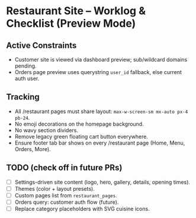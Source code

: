 # Restaurant Site – Worklog & Checklist (Preview Mode)

## Active Constraints
- Customer site is viewed via dashboard preview; sub/wildcard domains pending.
- Orders page preview uses querystring `user_id` fallback, else current auth user.

## Tracking
- All /restaurant pages must share layout: `max-w-screen-sm mx-auto px-4 pb-24`.
- No emoji decorations on the homepage background.
- No wavy section dividers.
- Remove legacy green floating cart button everywhere.
- Ensure footer tab bar shows on every /restaurant page (Home, Menu, Orders, More).

## TODO (check off in future PRs)
- [ ] Settings-driven site content (logo, hero, gallery, details, opening times).
- [ ] Themes (color + layout presets).
- [ ] Custom pages list from `restaurant_pages`.
- [ ] Orders query: customer auth flow (future).
- [ ] Replace category placeholders with SVG cuisine icons.
